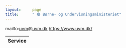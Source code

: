 ```yaml
---
layout:     page
title:      " 🟢 Børne- og Undervisningsministeriet"
---
```


mailto:uvm@uvm.dk https://www.uvm.dk/

| Service   |
|-----------|


